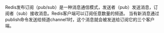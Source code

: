 Redis发布订阅（pub/sub）是一种消息通信模式，发送者（pub）发送消息，订阅者（sub）接收消息。Redis客户端可以订阅任意数量的频道。
当有新消息通过publish命令发送给频道channel1时，这个消息就会被发送给订阅它的三个客户端。